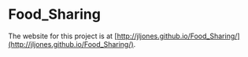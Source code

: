 # Food_Sharing

The website for this project is at [http://jljones.github.io/Food_Sharing/](http://jljones.github.io/Food_Sharing/).
